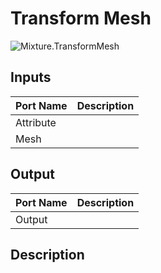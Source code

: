 # Transform Mesh
![Mixture.TransformMesh](../../images/Mixture.TransformMesh.png)
## Inputs
Port Name | Description
--- | ---
Attribute | 
Mesh | 

## Output
Port Name | Description
--- | ---
Output | 

## Description

